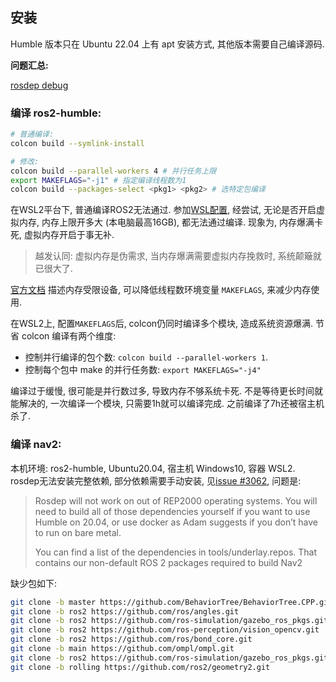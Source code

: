 ## 安装

Humble 版本只在 Ubuntu 22.04 上有 apt 安装方式, 其他版本需要自己编译源码.

**问题汇总:**

[rosdep debug](https://zhuanlan.zhihu.com/p/128035718)

### 编译 ros2-humble:

```bash
# 普通编译:
colcon build --symlink-install

# 修改:
colcon build --parallel-workers 4 # 并行任务上限
export MAKEFLAGS="-j1" # 指定编译线程数为1
colcon build --packages-select <pkg1> <pkg2> # 选特定包编译
```

在WSL2平台下, 普通编译ROS2无法通过. 参加[WSL配置](../Operating%20System/Linux%20Distributions/WSL/WSL.md), 经尝试, 无论是否开启虚拟内存, 内存上限开多大 (本电脑最高16GB), 都无法通过编译. 现象为, 内存爆满卡死, 虚拟内存开启于事无补. 

> 越发认同: 虚拟内存是伪需求, 当内存爆满需要虚拟内存挽救时, 系统颠簸就已很大了.

[官方文档](https://docs.ros.org/en/humble/How-To-Guides/Installation-Troubleshooting.html#linux-troubleshooting) 描述内存受限设备, 可以降低线程数环境变量 `MAKEFLAGS`, 来减少内存使用.

在WSL2上, 配置`MAKEFLAGS`后, colcon仍同时编译多个模块, 造成系统资源爆满. 节省 colcon 编译有两个维度:
- 控制并行编译的包个数: `colcon build --parallel-workers 1`. 
- 控制每个包中 make 的并行任务数: `export MAKEFLAGS="-j4"`

编译过于缓慢, 很可能是并行数过多, 导致内存不够系统卡死. 不是等待更长时间就能解决的, 一次编译一个模块, 只需要1h就可以编译完成. 之前编译了7h还被宿主机杀了.

### 编译 nav2:

本机环境: ros2-humble, Ubuntu20.04, 宿主机 Windows10, 容器 WSL2. rosdep无法安装完整依赖, 部分依赖需要手动安装, 见[issue #3062](https://github.com/ros-planning/navigation2/issues/3062), 问题是:

>Rosdep will not work on out of REP2000 operating systems. You will need to build all of those dependencies yourself if you want to use Humble on 20.04, or use docker as Adam suggests if you don’t have to run on bare metal.
>
> You can find a list of the dependencies in tools/underlay.repos. That contains our non-default ROS 2 packages required to build Nav2

缺少包如下:
```bash
git clone -b master https://github.com/BehaviorTree/BehaviorTree.CPP.git
git clone -b ros2 https://github.com/ros/angles.git
git clone -b ros2 https://github.com/ros-simulation/gazebo_ros_pkgs.git
git clone -b ros2 https://github.com/ros-perception/vision_opencv.git
git clone -b ros2 https://github.com/ros/bond_core.git
git clone -b main https://github.com/ompl/ompl.git
git clone -b ros2 https://github.com/ros-simulation/gazebo_ros_pkgs.git
git clone -b rolling https://github.com/ros2/geometry2.git
```
